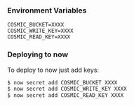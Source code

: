 ### Environment Variables
```
COSMIC_BUCKET=XXXX
COSMIC_WRITE_KEY=XXXX
COSMIC_READ_KEY=XXXX
```

### Deploying to now

To deploy to now just add keys:
```sh
$ now secret add COSMIC_BUCKET XXXX
$ now secret add COSMIC_WRITE_KEY XXXX
$ now secret add COSMIC_READ_KEY XXXX
```
